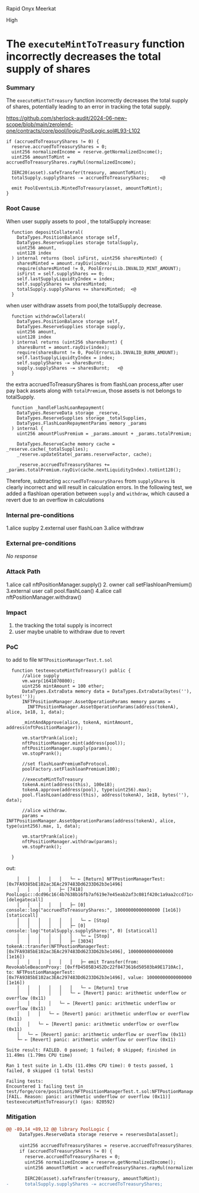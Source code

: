 Rapid Onyx Meerkat

High

# The `executeMintToTreasury` function incorrectly decreases the total supply of shares

### Summary

The `executeMintToTreasury` function incorrectly decreases the total supply of shares, potentially leading to an error in tracking the total supply.

https://github.com/sherlock-audit/2024-06-new-scope/blob/main/zerolend-one/contracts/core/pool/logic/PoolLogic.sol#L93-L102
```solidity
if (accruedToTreasuryShares != 0) {
  reserve.accruedToTreasuryShares = 0;
  uint256 normalizedIncome = reserve.getNormalizedIncome();
  uint256 amountToMint = accruedToTreasuryShares.rayMul(normalizedIncome);

  IERC20(asset).safeTransfer(treasury, amountToMint);
  totalSupply.supplyShares -= accruedToTreasuryShares;    <@

  emit PoolEventsLib.MintedToTreasury(asset, amountToMint);
}
```

### Root Cause

When user supply assets to pool , the totalSupply increase:
```solidity
  function depositCollateral(
    DataTypes.PositionBalance storage self,
    DataTypes.ReserveSupplies storage totalSupply,
    uint256 amount,
    uint128 index
  ) internal returns (bool isFirst, uint256 sharesMinted) {
    sharesMinted = amount.rayDiv(index);
    require(sharesMinted != 0, PoolErrorsLib.INVALID_MINT_AMOUNT);
    isFirst = self.supplyShares == 0;
    self.lastSupplyLiquidtyIndex = index;
    self.supplyShares += sharesMinted;
    totalSupply.supplyShares += sharesMinted;  <@
  }
```
when user withdraw assets from pool,the totalSupply decrease.
```solidity
  function withdrawCollateral(
    DataTypes.PositionBalance storage self,
    DataTypes.ReserveSupplies storage supply,
    uint256 amount,
    uint128 index
  ) internal returns (uint256 sharesBurnt) {
    sharesBurnt = amount.rayDiv(index);
    require(sharesBurnt != 0, PoolErrorsLib.INVALID_BURN_AMOUNT);
    self.lastSupplyLiquidtyIndex = index;
    self.supplyShares -= sharesBurnt;
    supply.supplyShares -= sharesBurnt;   <@
  }
```

the extra accruedToTreasuryShares is from flashLoan process,after user pay back assets along with `totalPremium`, those assets is not belongs to totalSupply.
```solidity
  function _handleFlashLoanRepayment(
    DataTypes.ReserveData storage _reserve,
    DataTypes.ReserveSupplies storage _totalSupplies,
    DataTypes.FlashLoanRepaymentParams memory _params
  ) internal {
    uint256 amountPlusPremium = _params.amount + _params.totalPremium;

    DataTypes.ReserveCache memory cache = _reserve.cache(_totalSupplies);
    _reserve.updateState(_params.reserveFactor, cache);

    _reserve.accruedToTreasuryShares += _params.totalPremium.rayDiv(cache.nextLiquidityIndex).toUint128();
```
Therefore, subtracting `accruedToTreasuryShares` from `supplyShares` is clearly incorrect and will result in calculation errors. In the following test, we added a flashloan operation between `supply` and `withdraw`, which caused a revert due to an overflow in calculations

### Internal pre-conditions

1.alice suplpy
2.external user flashLoan
3.alice withdraw 

### External pre-conditions

_No response_

### Attack Path

1.alice call nftPositionManager.supply()
2. owner call setFlashloanPremium() 
3.external user call pool.flashLoan()
4.alice call nftPositionManager.withdraw() 

### Impact

1. the tracking the total supply is incorrect
2. user maybe unable to withdraw due to revert

### PoC

to add to file `NFTPositionManagerTest.t.sol`
```solidity
  function testexecuteMintToTreasury() public {
      //alice supply
      vm.warp(1641070800);
      uint256 mintAmount = 100 ether;
      DataTypes.ExtraData memory data = DataTypes.ExtraData(bytes(''), bytes(''));
      INFTPositionManager.AssetOperationParams memory params =
        INFTPositionManager.AssetOperationParams(address(tokenA), alice, 1e18, 1, data);

      _mintAndApprove(alice, tokenA, mintAmount, address(nftPositionManager));

      vm.startPrank(alice);
      nftPositionManager.mint(address(pool));
      nftPositionManager.supply(params);
      vm.stopPrank();

      //set flashLoanPremiumToProtocol.
      poolFactory.setFlashloanPremium(100);

      //executeMintToTreasury
      tokenA.mint(address(this), 100e18);
      tokenA.approve(address(pool), type(uint256).max);
      pool.flashLoan(address(this), address(tokenA), 1e18, bytes(''), data);

      //alice withdraw.
      params = INFTPositionManager.AssetOperationParams(address(tokenA), alice, type(uint256).max, 1, data);

      vm.startPrank(alice);
      nftPositionManager.withdraw(params);
      vm.stopPrank();

  }
```

out:
```shell
    │   │   │   │   │   └─ ← [Return] NFTPostionManagerTest: [0x7FA9385bE102ac3EAc297483Dd6233D62b3e1496]
    │   │   │   │   ├─ [7418] PoolLogic::dcd96c16(4b7638b16fb7af619e7e45eab2af3c081f420c1a9aa2ccd71c4f586ba4135fda00000000000000000000000000000000000000000000000000000000000000330000000000000000000000007fa9385be102ac3eac297483dd6233d62b3e14960000000000000000000000005991a2df15a8f6a256d3ec51e99254cd3fb576a9) [delegatecall]
    │   │   │   │   │   ├─ [0] console::log("accruedToTreasuryShares:", 10000000000000000 [1e16]) [staticcall]
    │   │   │   │   │   │   └─ ← [Stop] 
    │   │   │   │   │   ├─ [0] console::log("totalSupply.supplyShares:", 0) [staticcall]
    │   │   │   │   │   │   └─ ← [Stop] 
    │   │   │   │   │   ├─ [3034] tokenA::transfer(NFTPostionManagerTest: [0x7FA9385bE102ac3EAc297483Dd6233D62b3e1496], 10000000000000000 [1e16])
    │   │   │   │   │   │   ├─ emit Transfer(from: RevokableBeaconProxy: [0xffD4505B3452Dc22f8473616d50503bA9E1710Ac], to: NFTPostionManagerTest: [0x7FA9385bE102ac3EAc297483Dd6233D62b3e1496], value: 10000000000000000 [1e16])
    │   │   │   │   │   │   └─ ← [Return] true
    │   │   │   │   │   └─ ← [Revert] panic: arithmetic underflow or overflow (0x11)
    │   │   │   │   └─ ← [Revert] panic: arithmetic underflow or overflow (0x11)
    │   │   │   └─ ← [Revert] panic: arithmetic underflow or overflow (0x11)
    │   │   └─ ← [Revert] panic: arithmetic underflow or overflow (0x11)
    │   └─ ← [Revert] panic: arithmetic underflow or overflow (0x11)
    └─ ← [Revert] panic: arithmetic underflow or overflow (0x11)

Suite result: FAILED. 0 passed; 1 failed; 0 skipped; finished in 11.49ms (1.79ms CPU time)

Ran 1 test suite in 1.43s (11.49ms CPU time): 0 tests passed, 1 failed, 0 skipped (1 total tests)

Failing tests:
Encountered 1 failing test in test/forge/core/positions/NFTPositionManagerTest.t.sol:NFTPostionManagerTest
[FAIL. Reason: panic: arithmetic underflow or overflow (0x11)] testexecuteMintToTreasury() (gas: 820592)
```

### Mitigation

```diff
@@ -89,14 +89,12 @@ library PoolLogic {
     DataTypes.ReserveData storage reserve = reservesData[asset];
 
     uint256 accruedToTreasuryShares = reserve.accruedToTreasuryShares;
     if (accruedToTreasuryShares != 0) {
       reserve.accruedToTreasuryShares = 0;
       uint256 normalizedIncome = reserve.getNormalizedIncome();
       uint256 amountToMint = accruedToTreasuryShares.rayMul(normalizedIncome);
 
       IERC20(asset).safeTransfer(treasury, amountToMint);
-      totalSupply.supplyShares -= accruedToTreasuryShares;
```